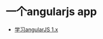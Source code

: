 # 一个angularjs app

- [学习angularJS 1.x](https://hairui219.gitbooks.io/learning_angular/content/zh/chapter03.html)



